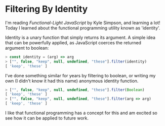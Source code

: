 # Filtering By Identity

I'm reading _Functional-Light JavaScript_ by Kyle Simpson, and learning a lot!
Today I learned about the functional programming utility known as 'identity'.

Identity is a unary function that simply returns its argument. A simple idea
that can be powerfully applied, as JavaScript coerces the returned argument to
boolean:

```js
> const identity = (arg) => arg
> ["", false, "keep", null, undefined, "these"].filter(identity)
[ 'keep', 'these' ]
```

I've done something similar for years by filtering to boolean, or writing my own
(I didn't know it had this name) anonymous identity function.

```js
> ["", false, "keep", null, undefined, "these"].filter(Boolean)
[ 'keep', 'these' ]
> ["", false, "keep", null, undefined, "these"].filter(arg => arg)
[ 'keep', 'these' ]
```

I like that functional programming has a concept for this and am excited so see
how it can be applied to future work.
